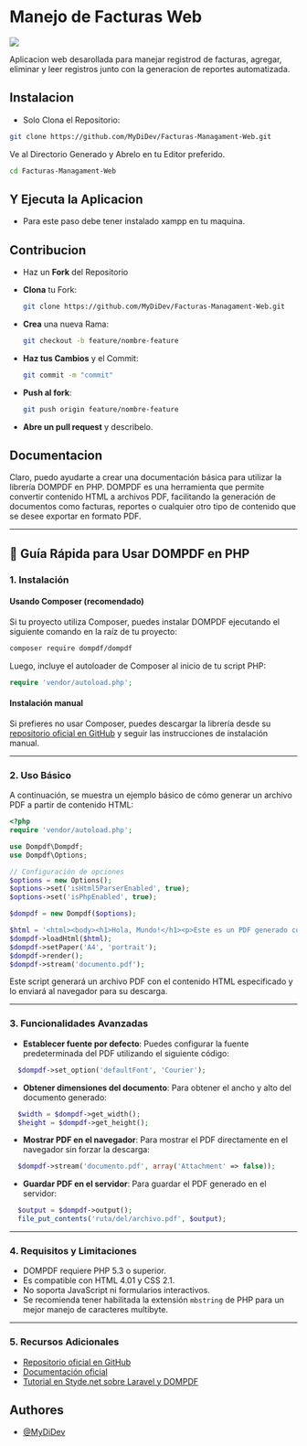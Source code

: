 # Manejo de Facturas Web

[![](https://img.shields.io/badge/Version-1.0-green)]()

Aplicacion web desarollada para manejar registrod de facturas, agregar, eliminar y leer registros junto con la generacion de reportes automatizada.

## Instalacion

- Solo Clona el Repositorio:

```bash
git clone https://github.com/MyDiDev/Facturas-Managament-Web.git
```

Ve al Directorio Generado y Abrelo en tu Editor preferido.

```bash
cd Facturas-Managament-Web
```

## Y Ejecuta la Aplicacion

- Para este paso debe tener instalado xampp en tu maquina.

## Contribucion

- Haz un **Fork** del Repositorio

- **Clona** tu Fork:
  ```bash
  git clone https://github.com/MyDiDev/Facturas-Managament-Web.git
  ```
- **Crea** una nueva Rama:
  ```bash
  git checkout -b feature/nombre-feature
  ```
- **Haz tus Cambios** y el Commit:
  ```bash
  git commit -m "commit"
  ```
- **Push al fork**:
  ```bash
  git push origin feature/nombre-feature
  ```
- **Abre un pull request** y describelo.

## Documentacion

Claro, puedo ayudarte a crear una documentación básica para utilizar la librería DOMPDF en PHP. DOMPDF es una herramienta que permite convertir contenido HTML a archivos PDF, facilitando la generación de documentos como facturas, reportes o cualquier otro tipo de contenido que se desee exportar en formato PDF.

---

## 📄 Guía Rápida para Usar DOMPDF en PHP

### 1. Instalación

#### Usando Composer (recomendado)

Si tu proyecto utiliza Composer, puedes instalar DOMPDF ejecutando el siguiente comando en la raíz de tu proyecto:

```bash
composer require dompdf/dompdf
```

Luego, incluye el autoloader de Composer al inicio de tu script PHP:

```php
require 'vendor/autoload.php';
```

#### Instalación manual

Si prefieres no usar Composer, puedes descargar la librería desde su [repositorio oficial en GitHub](https://github.com/dompdf/dompdf) y seguir las instrucciones de instalación manual.

---

### 2. Uso Básico

A continuación, se muestra un ejemplo básico de cómo generar un archivo PDF a partir de contenido HTML:

```php
<?php
require 'vendor/autoload.php';

use Dompdf\Dompdf;
use Dompdf\Options;

// Configuración de opciones
$options = new Options();
$options->set('isHtml5ParserEnabled', true);
$options->set('isPhpEnabled', true);

$dompdf = new Dompdf($options);

$html = '<html><body><h1>Hola, Mundo!</h1><p>Este es un PDF generado con DOMPDF.</p></body></html>';
$dompdf->loadHtml($html);
$dompdf->setPaper('A4', 'portrait');
$dompdf->render();
$dompdf->stream('documento.pdf');
```

Este script generará un archivo PDF con el contenido HTML especificado y lo enviará al navegador para su descarga.

---

### 3. Funcionalidades Avanzadas

- **Establecer fuente por defecto**: Puedes configurar la fuente predeterminada del PDF utilizando el siguiente código:

```php
  $dompdf->set_option('defaultFont', 'Courier');
```

- **Obtener dimensiones del documento**: Para obtener el ancho y alto del documento generado:

```php
  $width = $dompdf->get_width();
  $height = $dompdf->get_height();
```

- **Mostrar PDF en el navegador**: Para mostrar el PDF directamente en el navegador sin forzar la descarga:

```php
  $dompdf->stream('documento.pdf', array('Attachment' => false));
```

- **Guardar PDF en el servidor**: Para guardar el PDF generado en el servidor:

```php
  $output = $dompdf->output();
  file_put_contents('ruta/del/archivo.pdf', $output);
```

---

### 4. Requisitos y Limitaciones

- DOMPDF requiere PHP 5.3 o superior.
- Es compatible con HTML 4.01 y CSS 2.1.
- No soporta JavaScript ni formularios interactivos.
- Se recomienda tener habilitada la extensión `mbstring` de PHP para un mejor manejo de caracteres multibyte.

---

### 5. Recursos Adicionales

- [Repositorio oficial en GitHub](https://github.com/dompdf/dompdf)
- [Documentación oficial](https://github.com/dompdf/dompdf/wiki)
- [Tutorial en Styde.net sobre Laravel y DOMPDF](https://styde.net/generar-pdf-en-laravel-5-1-con-dompdf/)

## Authores

- [@MyDiDev](https://www.github.com/MyDiDev)
